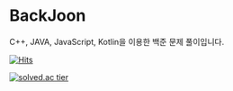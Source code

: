 # BackJoon
C++, JAVA, JavaScript, Kotlin을 이용한 백준 문제 풀이입니다.

[![Hits](https://hits.seeyoufarm.com/api/count/incr/badge.svg?url=https%3A%2F%2Fgithub.com%2FportfolioExpert%2FBackJoon&count_bg=%23F9740B&title_bg=%23050505&icon=&icon_color=%23E7E7E7&title=Welcome&edge_flat=false)](https://hits.seeyoufarm.com)

[![solved.ac tier](http://mazassumnida.wtf/api/generate_badge?boj=kyh7518)](https://solved.ac/kyh7518)
